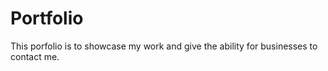 # Portfolio


This porfolio is to showcase my work and give the ability for businesses to contact me.
